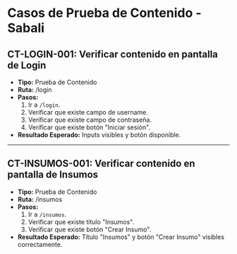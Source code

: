 # Casos de Prueba de Contenido - Sabali

## CT-LOGIN-001: Verificar contenido en pantalla de Login
- **Tipo:** Prueba de Contenido
- **Ruta:** /login
- **Pasos:**
  1. Ir a `/login`.
  2. Verificar que existe campo de username.
  3. Verificar que existe campo de contraseña.
  4. Verificar que existe botón "Iniciar sesión".
- **Resultado Esperado:** Inputs visibles y botón disponible.

---

## CT-INSUMOS-001: Verificar contenido en pantalla de Insumos
- **Tipo:** Prueba de Contenido
- **Ruta:** /insumos
- **Pasos:**
  1. Ir a `/insumos`.
  2. Verificar que existe título "Insumos".
  3. Verificar que existe botón "Crear Insumo".
- **Resultado Esperado:** Título "Insumos" y botón "Crear Insumo" visibles correctamente.
